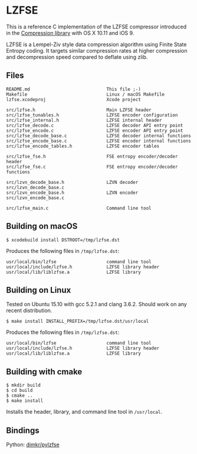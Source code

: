 LZFSE
=====

This is a reference C implementation of the LZFSE compressor introduced in the
[Compression library](https://web.archive.org/web/20180924071615/https://developer.apple.com/documentation/compression/data_compression) with OS X 10.11 and iOS 9.

LZFSE is a Lempel-Ziv style data compression algorithm using Finite State Entropy coding.
It targets similar compression rates at higher compression and decompression speed compared to deflate using zlib.

Files
-----
    README.md                             This file ;-)
    Makefile                              Linux / macOS Makefile
    lzfse.xcodeproj                       Xcode project

    src/lzfse.h                           Main LZFSE header
    src/lzfse_tunables.h                  LZFSE encoder configuration
    src/lzfse_internal.h                  LZFSE internal header
    src/lzfse_decode.c                    LZFSE decoder API entry point
    src/lzfse_encode.c                    LZFSE encoder API entry point
    src/lzfse_decode_base.c               LZFSE decoder internal functions
    src/lzfse_encode_base.c               LZFSE encoder internal functions
    src/lzfse_encode_tables.h             LZFSE encoder tables
    
    src/lzfse_fse.h                       FSE entropy encoder/decoder header
    src/lzfse_fse.c                       FSE entropy encoder/decoder functions
    
    src/lzvn_decode_base.h                LZVN decoder
    src/lzvn_decode_base.c
    src/lzvn_encode_base.h                LZVN encoder
    src/lzvn_encode_base.c
    
    src/lzfse_main.c                      Command line tool

Building on macOS
----------------

    $ xcodebuild install DSTROOT=/tmp/lzfse.dst

Produces the following files in `/tmp/lzfse.dst`:

    usr/local/bin/lzfse                   command line tool
    usr/local/include/lzfse.h             LZFSE library header
    usr/local/lib/liblzfse.a              LZFSE library

Building on Linux
-----------------

Tested on Ubuntu 15.10 with gcc 5.2.1 and clang 3.6.2. Should work on any recent distribution.

    $ make install INSTALL_PREFIX=/tmp/lzfse.dst/usr/local

Produces the following files in `/tmp/lzfse.dst`:

    usr/local/bin/lzfse                   command line tool
    usr/local/include/lzfse.h             LZFSE library header
    usr/local/lib/liblzfse.a              LZFSE library

Building with cmake
-------------------

    $ mkdir build
    $ cd build
    $ cmake ..
    $ make install

Installs the header, library, and command line tool in `/usr/local`.

Bindings
--------

Python: [dimkr/pylzfse](https://github.com/dimkr/pylzfse)

